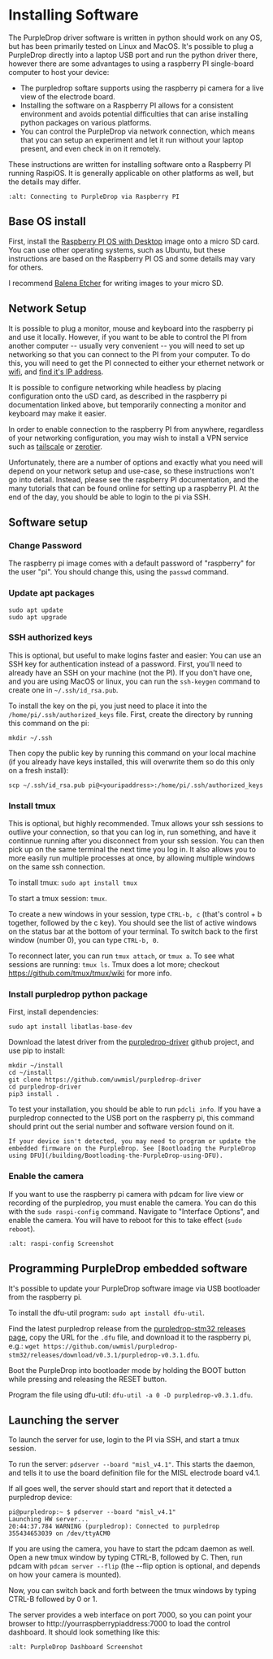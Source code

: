 # Installing Software

The PurpleDrop driver software is written in python should work on any OS, but has been primarily tested on Linux and MacOS. It's possible to plug a PurpleDrop directly into a laptop USB port and run the python driver there, however there are some advantages to using a raspberry PI single-board computer to host your device:

- The purpledrop softare supports using the raspberry pi camera for a live view of the electrode board.
- Installing the software on a Raspberry PI allows for a consistent environment and avoids potential difficulties that can arise installing python packages on various platforms. 
- You can control the PurpleDrop via network connection, which means that you can setup an experiment and let it run without your laptop present, and even check in on it remotely.

These instructions are written for installing software onto a Raspberry PI running RaspiOS. It is generally applicable on other platforms as well, but the details may differ.

```{image} /images/rpi4_connection_graphic.png
:alt: Connecting to PurpleDrop via Raspberry PI
```

## Base OS install

First, install the [Raspberry PI OS with Desktop](https://www.raspberrypi.org/software/operating-systems/) image onto a micro SD card. You can use other operating systems, such as Ubuntu, but these instructions are based on the Raspberry PI OS and some details may vary for others. 

I recommend [Balena Etcher](https://www.balena.io/etcher/) for writing images to your micro SD.

## Network Setup

It is possible to plug a monitor, mouse and keyboard into the raspberry pi and use it locally. However, if you want to be able to control the PI from another computer -- usually very convenient -- you will need to set up networking so that you can connect to the PI from your computer. To do this, you will need to get the PI connected to either your ethernet network or [wifi](https://www.raspberrypi.org/documentation/configuration/wireless/headless.md), and [find it's IP address](https://www.raspberrypi.org/documentation/remote-access/ip-address.md). 

It is possible to configure networking while headless by placing configuration onto the uSD card, as described in the raspberry pi documentation linked above, but temporarily connecting a monitor and keyboard may make it easier.

In order to enable connection to the raspberry PI from anywhere, regardless of your networking configuration, you may wish to install a VPN service such as [tailscale](https://tailscale.com/) or [zerotier](https://www.zerotier.com/). 

Unfortunately, there are a number of options and exactly what you need will depend on your network setup and use-case, so these instructions won't go into detail. Instead, please see the raspberry PI documentation, and the many tutorials that can be found online for setting up a raspberry PI. At the end of the day, you should be able to login to the pi via SSH. 

## Software setup

### Change Password

The raspberry pi image comes with a default password of "raspberry" for the user "pi". You should change this, using the `passwd` command. 

### Update apt packages

```
sudo apt update
sudo apt upgrade
```

### SSH authorized keys

This is optional, but useful to make logins faster and easier: You can use an SSH key for authentication instead of a password. First, you'll need to already have an SSH on your machine (not the PI). If you don't have one, and you are using MacOS or linux, you can run the `ssh-keygen` command to create one in `~/.ssh/id_rsa.pub`. 

To install the key on the pi, you just need to place it into the `/home/pi/.ssh/authorized_keys` file. First, create the directory by running this command on the pi:

`mkdir ~/.ssh`

Then copy the public key by running this command on your local machine (if you
already have keys installed, this will overwrite them so do this only on a 
fresh install):

`scp ~/.ssh/id_rsa.pub pi@<youripaddress>:/home/pi/.ssh/authorized_keys`

### Install tmux

This is optional, but highly recommended. Tmux allows your ssh sessions to outlive your connection,
so that you can log in, run something, and have it continnue running after you
disconnect from your ssh session.  You can then pick up on the same terminal
the next time you log in. It also allows you to more easily run multiple
processes at once, by allowing multiple windows on the same ssh connection.

To install tmux: `sudo apt install tmux`

To start a tmux session: `tmux`. 

To create a new windows in your session, type `CTRL-b, c` (that's control + b
together, followed by the c key). You should see the list of active windows on
the status bar at the bottom of your terminal. To switch back to the first
window (number 0), you can type `CTRL-b, 0`. 

To reconnect later, you can run `tmux attach`, or `tmux a`. To see what
sessions are running: `tmux ls`. Tmux does a lot more; checkout 
https://github.com/tmux/tmux/wiki for more info.

### Install purpledrop python package

First, install dependencies: 

`sudo apt install libatlas-base-dev`

Download the latest driver from the [purpledrop-driver](https://github.com/uwmisl/purpledrop-driver) github project, and use pip to install:

```
mkdir ~/install
cd ~/install
git clone https://github.com/uwmisl/purpledrop-driver
cd purpledrop-driver
pip3 install .
```

To test your installation, you should be able to run `pdcli info`. If you have a purpledrop connected to the USB port on the raspberry pi, this command should print out the serial number and software version found on it. 

```{note}
If your device isn't detected, you may need to program or update the embedded firmware on the PurpleDrop. See [Bootloading the PurpleDrop using DFU](/building/Bootloading-the-PurpleDrop-using-DFU).
```

### Enable the camera

If you want to use the raspberry pi camera with pdcam for live view or recording of the purpledrop, you must enable the camera. You can do this with the `sudo raspi-config` command. Navigate to "Interface Options", and enable the camera. You will have to reboot for this to take effect (`sudo reboot`).

```{image} images/raspi-config-screenshot.png
:alt: raspi-config Screenshot
```

## Programming PurpleDrop embedded software

It's possible to update your PurpleDrop software image via USB bootloader from the raspberry pi. 

To install the dfu-util program: `sudo apt install dfu-util`. 

Find the latest purpledrop release from the [purpledrop-stm32 releases page](https://github.com/uwmisl/purpledrop-stm32/releases), copy the URL for the `.dfu` file, and download it to the raspberry pi, e.g.: `wget https://github.com/uwmisl/purpledrop-stm32/releases/download/v0.3.1/purpledrop-v0.3.1.dfu`. 

Boot the PurpleDrop into bootloader mode by holding the BOOT button while pressing and releasing the RESET button.

Program the file using dfu-util: `dfu-util -a 0 -D purpledrop-v0.3.1.dfu`.

## Launching the server

To launch the server for use, login to the PI via SSH, and start a tmux session. 

To run the server: `pdserver --board "misl_v4.1"`. This starts the daemon, and tells it to use the board definition file for the MISL electrode board v4.1. 

If all goes well, the server should start and report that it detected a purpledrop device: 
```
pi@purpledrop:~ $ pdserver --board "misl_v4.1"
Launching HW server...
20:44:37.784 WARNING (purpledrop): Connected to purpledrop 355434653039 on /dev/ttyACM0
```

If you are using the camera, you have to start the pdcam daemon as well. Open a new tmux window by typing CTRL-B, followed by C. Then, run pdcam with `pdcam server --flip` (the --flip option is optional, and depends on how your camera is mounted). 

Now, you can switch back and forth between the tmux windows by typing CTRL-B followed by 0 or 1.

The server provides a web interface on port 7000, so you can point your browser to http://yourraspberrypiaddress:7000 to load the control dashboard. It should look something like this:

```{image} images/purpledrop-dashboard-screenshot.png
:alt: PurpleDrop Dashboard Screenshot
```
